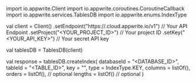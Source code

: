 import io.appwrite.Client
import io.appwrite.coroutines.CoroutineCallback
import io.appwrite.services.TablesDB
import io.appwrite.enums.IndexType

val client = Client()
    .setEndpoint("https://<REGION>.cloud.appwrite.io/v1") // Your API Endpoint
    .setProject("<YOUR_PROJECT_ID>") // Your project ID
    .setKey("<YOUR_API_KEY>") // Your secret API key

val tablesDB = TablesDB(client)

val response = tablesDB.createIndex(
    databaseId = "<DATABASE_ID>",
    tableId = "<TABLE_ID>",
    key = "",
    type =  IndexType.KEY,
    columns = listOf(),
    orders = listOf(), // optional
    lengths = listOf() // optional
)
